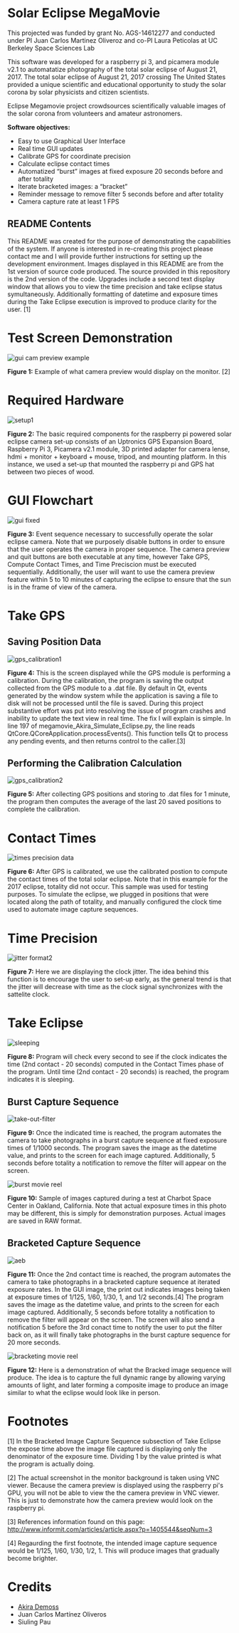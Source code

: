 # Solar Eclipse MegaMovie
This projected was funded by grant No. AGS-14612277 and conducted under PI 
Juan Carlos Martinez Oliveroz and co-PI Laura Peticolas
at UC Berkeley Space Sciences Lab

This software was developed for a raspberry pi 3, and picamera module v2.1 
to automatatize photography of the total solar eclipse of August 21, 2017.
The total solar eclipse 
of August 21, 2017 crossing 
The United States provided a unique scientific and educational 
opportunity to study the solar 
corona by solar physicists and 
citizen scientists.

Eclipse Megamovie project crowdsources scientifically valuable images 
of the solar corona from volunteers and amateur astronomers.

**Software objectives:**  
* Easy to use Graphical User Interface
* Real time GUI updates
* Calibrate GPS for coordinate precision
* Calculate eclipse contact times  
* Automatized “burst” images at fixed exposure 20 seconds before and after totality
* Iterate bracketed images: a “bracket” 
* Reminder message to remove filter 5 seconds before and after totality 
* Camera capture rate at least 1 FPS

## README Contents
This README was created for the purpose of demonstrating the capabilities of the system.  If anyone is interested in re-creating this project please contact me and I will provide further instructions for setting up the development environment.  Images displayed in this README are from the 1st version of source code produced.  The source provided in this repository is the 2nd version of the code.  Upgrades include a second text display window that allows you to view the time precision and take eclipse status symultaneously.  Additionally formatting of datetime and exposure times during the Take Eclipse execution is improved to produce clarity for the user. [1] 

# Test Screen Demonstration

![gui cam preview example](https://user-images.githubusercontent.com/8731829/37075741-d854f49e-2198-11e8-944d-91428cc92fed.png)

**Figure 1:**  Example of what camera preview would display on the monitor. [2]
 
# Required Hardware 
![setup1](https://user-images.githubusercontent.com/8731829/37075790-1dd0c070-2199-11e8-943d-86da87dd7944.png)

**Figure 2:** The basic required components for the raspberry pi powered solar eclipse camera set-up consists of an Uptronics GPS Expansion Board, Raspberry Pi 3, Picamera v2.1 module, 3D printed adapter for camera lense, hdmi + monitor + keyboard + mouse, tripod, and mounting platform.  In this instance, we used a set-up that mounted the raspberry pi and GPS hat between two pieces of wood.


# GUI Flowchart

![gui fixed](https://user-images.githubusercontent.com/8731829/37075358-191913b8-2197-11e8-9bd4-fb16ce68e972.png)

**Figure 3:** Event sequence necessary to successfully operate the solar eclipse camera.  Note that we purposely disable buttons in order to ensure that the user operates the camera in proper sequence.  The camera preview and quit buttons are both executable at any time, however Take GPS, Compute Contact Times, and Time Preciscion must be executed sequentially.  Additionally, the user will want to use the camera preview feature within 5 to 10 minutes of capturing the eclipse to ensure that the sun is in the frame of view of the camera. 


# Take GPS 

## Saving Position Data

![gps_calibration1](https://user-images.githubusercontent.com/8731829/37075128-e4ed8b38-2195-11e8-96dc-8ac75d14aa69.JPG)

**Figure 4:** This is the screen displayed while the GPS module is performing a calibration.  During the calibration, the program is saving the output collected from the GPS module to a .dat file.  By default in Qt, events generated by the window system while the application is saving a file to disk will not be processed until the file is saved.  During this project substantive effort was put into resolving the issue of program crashes and inability to update the text view in real time.  The fix I will explain is simple.  In line 197 of megamovie_Akira_Simulate_Eclipse.py, the line reads QtCore.QCoreApplication.processEvents(). This function tells Qt to process any pending events, and then returns control to the caller.[3]

## Performing the Calibration Calculation
![gps_calibration2](https://user-images.githubusercontent.com/8731829/37075215-625be93e-2196-11e8-9b6a-83c22b7b86ad.JPG)

**Figure 5:** After collecting GPS positions and storing to .dat files for 1 minute, the program then computes the average of the last 20 saved positions to complete the calibration.  


# Contact Times

![times precision data](https://user-images.githubusercontent.com/8731829/37077481-cf12c020-21a0-11e8-9a83-197f9d1699d0.JPG)

**Figure 6:**  After GPS is calibrated, we use the calibrated postion to compute the contact times of the total solar eclipse.  Note that in this example for the 2017 eclipse, totality did not occur.  This sample was used for testing purposes.  To simulate the eclipse, we plugged in positions that were located along the path of totality, and manually configured the clock time used to automate image capture sequences.


# Time Precision

![jitter format2](https://user-images.githubusercontent.com/8731829/37075221-6ab57f00-2196-11e8-8a54-be2d6ba191fd.JPG)

**Figure 7:**  Here we are displaying the clock jitter.  The idea behind this function is to encourage the user to set-up early, as the general trend is that the jitter will decrease with time as the clock signal synchronizes with the sattelite clock.


# Take Eclipse

![sleeping](https://user-images.githubusercontent.com/8731829/37075272-a948524c-2196-11e8-9ee1-b6b89bd03309.JPG)

**Figure 8:**  Program will check every second to see if the clock indicates the time (2nd contact - 20 seconds) computed in the Contact Times phase of the program.  Until time (2nd contact - 20 seconds) is reached, the program indicates it is sleeping.

## Burst Capture Sequence

![take-out-filter](https://user-images.githubusercontent.com/8731829/37075310-e4f65a50-2196-11e8-81f2-34fe3f09744e.jpg)

**Figure 9:**  Once the indicated time is reached, the program automates the camera to take photographs in a burst capture sequence at fixed exposure times of 1/1000 seconds.  The program saves the image as the datetime value, and prints to the screen for each image captured.  Additionally, 5 seconds before totality a notification to remove the filter will appear on the screen.

![burst movie reel](https://user-images.githubusercontent.com/8731829/37075425-5de2974e-2197-11e8-8cc4-d9dabd74d475.png)

**Figure 10:**  Sample of images captured during a test at Charbot Space Center in Oakland, California.  Note that actual exposure times in this photo may be different, this is simply for demonstration purposes.  Actual images are saved in RAW format.

## Bracketed Capture Sequence

![aeb](https://user-images.githubusercontent.com/8731829/37075338-02ffb406-2197-11e8-9e3b-e85340b110a7.JPG)

**Figure 11:**  Once the 2nd contact time is reached, the program automates the camera to take photographs in a bracketed capture sequence at iterated exposure rates.  In the GUI image, the print out indicates images being taken at exposure times of 1/125, 1/60, 1/30, 1, and 1/2 seconds.[4]  The program saves the image as the datetime value, and prints to the screen for each image captured.  Additionally, 5 seconds before totality a notification to remove the filter will appear on the screen.  The screen will also send a notification 5 before the 3rd conact time to notify the user to put the filter back on, as it will finally take photographs in the burst capture sequence for 20 more seconds.

![bracketing movie reel](https://user-images.githubusercontent.com/8731829/37075440-68ff1df0-2197-11e8-9987-70d1f52f7e7e.png)

**Figure 12:**  Here is a demonstration of what the Bracked image sequence will produce.  The idea is to capture the full dynamic range by allowing varying amounts of light, and later forming a composite image to produce an image similar to what the eclipse would look like in person.



# Footnotes

[1] In the Bracketed Image Capture Sequence subsection of Take Eclipse the expose time above the image file captured is displaying only the denominator of the exposure time.  Dividing 1 by the value printed is what the program is actually doing. 

[2] The actual screenshot in the monitor background is taken using VNC viewer.  Because the camera preview is displayed using the raspberry pi's GPU, you will not be able to view the the camera preview in VNC viewer.  This is just to demonstrate how the camera preview would look on the raspberry pi.

[3] References information found on this page: http://www.informit.com/articles/article.aspx?p=1405544&seqNum=3

[4] Regaurding the first footnote, the intended image capture sequence would be 1/125, 1/60, 1/30, 1/2, 1.  This will produce images that gradually become brighter.


# Credits 

- [Akira Demoss](https://github.com/akirademoss)
- Juan Carlos Martínez Oliveros
- Siuling Pau






